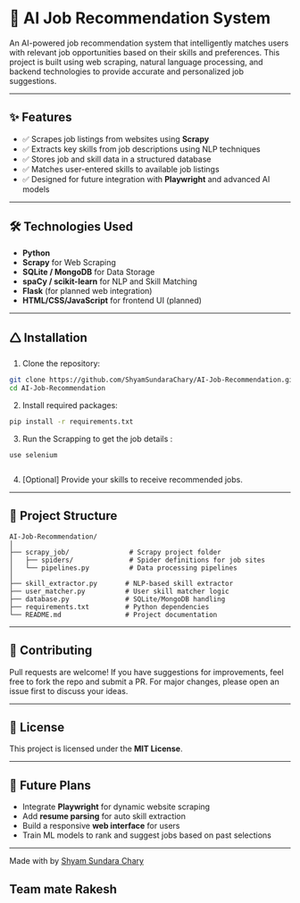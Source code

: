 # 🧠 AI Job Recommendation System

An AI-powered job recommendation system that intelligently matches users with relevant job opportunities based on their skills and preferences. This project is built using web scraping, natural language processing, and backend technologies to provide accurate and personalized job suggestions.

---

## ✨ Features

- ✅ Scrapes job listings from websites using **Scrapy**
- ✅ Extracts key skills from job descriptions using NLP techniques
- ✅ Stores job and skill data in a structured database
- ✅ Matches user-entered skills to available job listings
- ✅ Designed for future integration with **Playwright** and advanced AI models

---

## 🛠️ Technologies Used

- **Python**
- **Scrapy** for Web Scraping
- **SQLite / MongoDB** for Data Storage
- **spaCy / scikit-learn** for NLP and Skill Matching
- **Flask** (for planned web integration)
- **HTML/CSS/JavaScript** for frontend UI (planned)

---

## 🛆 Installation

1. Clone the repository:
```bash
git clone https://github.com/ShyamSundaraChary/AI-Job-Recommendation.git
cd AI-Job-Recommendation
```

2. Install required packages:
```bash
pip install -r requirements.txt
```

3. Run the Scrapping to get the job details :
```
use selenium
  
```

4. [Optional] Provide your skills to receive recommended jobs.

---

## 📂 Project Structure

```
AI-Job-Recommendation/
│
├── scrapy_job/               # Scrapy project folder
│   ├── spiders/              # Spider definitions for job sites
│   └── pipelines.py          # Data processing pipelines
│
├── skill_extractor.py       # NLP-based skill extractor
├── user_matcher.py          # User skill matcher logic
├── database.py              # SQLite/MongoDB handling
├── requirements.txt         # Python dependencies
└── README.md                # Project documentation
```

---

## 🤝 Contributing

Pull requests are welcome! If you have suggestions for improvements, feel free to fork the repo and submit a PR. For major changes, please open an issue first to discuss your ideas.

---

## 📄 License

This project is licensed under the **MIT License**.

---

## 🚀 Future Plans

- Integrate **Playwright** for dynamic website scraping
- Add **resume parsing** for auto skill extraction
- Build a responsive **web interface** for users
- Train ML models to rank and suggest jobs based on past selections

---

Made with by [Shyam Sundara Chary](https://github.com/ShyamSundaraChary)

## Team mate Rakesh

